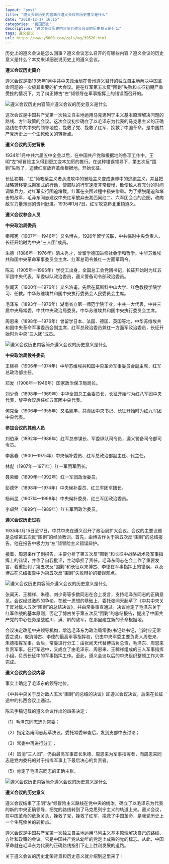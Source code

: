 ```yaml
---
layout: "post"
title: "遵义会议历史内容简介遵义会议的历史意义是什么"
date: "2018-12-17 16:15"
categories: "民国历史"
description: "遵义会议历史内容简介遵义会议的历史意义是什么"
tags: 遵义会议
url: https://www.y5000.com/zgls/mg/39520.html
---
```






历史上的遵义会议是怎么回事？遵义会议怎么召开的有哪些内容？遵义会议的历史意义是什么？本文来详细说说历史上的遵义会议。

 **遵义会议历史简介**

遵义会议是指1935年1月中共中央政治局在贵州遵义召开的独立自主地解决中国革命问题的一次极其重要的扩大会议。是在红军第五次反“围剿”失败和长征初期严重受挫的情况下，为了纠正博古“左”倾领导在军事指挥上的错误而召开的。

![遵义会议历史内容简介遵义会议的历史意义是什么](https://img.y5000.com/uploads/allimg/190102/c3fb132a4ceb0cbe1b648cd9200e33b2.jpg)

这次会议是中国共产党第一次独立自主地运用马克思列宁主义基本原理解决问题的路线、方针政策的会议。这次会议初步确立了以毛泽东为代表的马克思主义的正确路线在中共中央的领导地位，挽救了党、挽救了红军、挽救了中国革命，是中国共产党历史上一个生死攸关的转折点。

 **遵义会议的历史背景**

1934年1月中共六届五中全会以后，在中国共产党和根据地的各项工作中，王明“左”倾冒险主义得到更加变本加厉的推行。在这种错误领导下，第五次反“围剿”失败了，迫使红军放弃革命根据地，开始长征。

长征初期，“左”倾教条主义者从进攻中的冒险主义变成退却中的逃跑主义，并且把战略转移变成搬家式的行动，使部队的行军速度非常缓慢，致使敌人有充分的时间调集兵力，对红军实行围追堵截，红军在突围过程中损失惨重。为了摆脱尾追和堵击的敌军，毛泽东同志建议中央红军放弃去湘西同红二、六军团会合的企图，改向敌军力量薄弱的贵州挺进。1935年1月7日，红军攻克黔北重镇遵义。

 **遵义会议参会人员**

 **中央政治局委员**

秦邦宪（1907年—1946年）又名博古，1926年留学苏联，中共临时中央负责人，长征开始时为中央“三人团”成员。

朱德（1886年—1976年）清末秀才，曾留学德国进修社会学和哲学。中华苏维埃共和国中央革命军事委员会主席、红军总司令兼红一方面军司令。

陈云（1905年—1995年）学徒工出身，全国总工会党团书记，长征开始时为红五军团中央代表，军委纵队政治委员，遵义警备司令部政治委员。

张闻天（1900年—1976年）又名洛甫，先后在莫斯科中山大学、红色教授学院学习、任教。中华苏维埃共和国中央执行委员会人民委员会主席。

毛泽东（1893年—1976年）湖南省立第一师范学院毕业，中共一大代表，中共三届中央局常委，中共中央政治局委员，中华苏维埃共和国中央执行委员会主席。

周恩来（1898年—1976年）曾留学日本、法国、德国、英国等地，中华苏维埃共和国中央革命军事委员会副主席，红军总政治委员兼红一方面军政治委员，长征开始时为中央“三人团”成员。

![遵义会议历史内容简介遵义会议的历史意义是什么](https://img.y5000.com/uploads/allimg/190102/137a8abb13bb5f520ac33f495d146834.jpg)

 **中央政治局候补委员**

王稼祥（1906年—1974年）中华苏维埃共和国中央革命军事委员会副主席，红军总政治部主任。

邓发（1906年—1946年）国家政治保卫局局长。

刘少奇（1898年—1969年）中华全国总工会委员长，长征开始时为红八军团中央代表，黎平会议后任红五军团中央代表。

何克全（1906年—1955年）又名凯丰，共青团中央书记、长征开始时为红九军团中央代表。

 **参加会议的其他人员**

刘伯承（1892年—1986年）红军总参谋长、军委纵队司令员，遵义警备司令部司令员。

李富春（1900—1975年）中央候补委员、红军总政治部副主任、代主任。

林彪（1907年—1971年）红一军团军团长。

聂荣臻（1899年—1992年）红一军团政治委员。

彭德怀（1898年—1974年）中央候补委员、红三军团军团长。

杨尚昆（1907年—1998年）中央候补委员、红三军团政治委员。

李卓然（1899年—1989年）红五军团政治委员。

 **遵义会议历史过程**  

1935年1月15日至17日，中共中央在遵义召开了政治局扩大会议。会议的主要议题是总结第五次反“围剿”的经验教训。首先，由博古作关于第五次反“围剿”的总结报告，他在报告中极力为“左”倾冒险主义错误辩护。

接着，周恩来作了副报告，主要分析了第五次反“围剿”和长征中战略战术及军事指挥上的错误，并作了自我批评，主动承担了责任。毛泽东同志在会上作了重要发言，着重批判了第五次反“围剿”和长征以来博古、李德在军事指挥上的错误，以及博古在总结报告中为第五次反“围剿”失败辩护的错误观点。

![遵义会议历史内容简介遵义会议的历史意义是什么](https://img.y5000.com/uploads/allimg/190102/234d8735dccad258f6dae29f9af0362a.jpg)

张闻天、王稼祥、朱德、刘少奇等多数同志在会上发言，支持毛泽东同志的正确意见。会议经过激烈的争论，在统一思想的基础上，委托张闻天起草了《中共中央关于反对敌人五次“围剿”的总结决议》，并由常委审查通过。决议肯定了毛泽东关于红军作战的基本原则，否定了博古关于第五次反“围剿”的总结报告，提出了中国共产党的中心任务是战胜川、滇、黔的敌军，在那里建立新的革命根据地。

会议决定改组中央领导机构，增选毛泽东为政治局常委(书记处书记，当时应无常委之说)，取消博古、李德的最高军事指挥权，仍由中央军委主要负责人周恩来、朱德指挥军事。会后，常委进行分工：由张闻天代替博古负总责，毛泽东、周恩来负责军事。在行军途中，又成立了由毛泽东、周恩来、王稼祥组成的三人军事指挥小组，负责长征中的军事指挥工作。至此，遵义会议以后的中央组织整顿工作大体完成。

 **遵义会议的会议内容**

事实上确定了毛泽东的领导地位。

《中共中央关于反对敌人五次“围剿”的总结的决议》即遵义会议决议，后来在长征途中的扎西会议上通过。

陈云手稿记载的遵义会议作出的四条决定：

（1）毛泽东同志选为常委；

（2）指定洛甫同志起草决议，委托常委审查后，发到支部中去讨论；

（3）常委中再进行分工；

（4）取消“三人团”，仍由最高军事首长朱德、周恩来为军事指挥者，而周恩来同志是党内委托的对于指挥军事上下最后决心的负责者。

（5）肯定了毛泽东同志的正确主张。

![遵义会议历史内容简介遵义会议的历史意义是什么](https://img.y5000.com/uploads/allimg/190102/65ade8d6d3b7f02cc240fc95d75f72df.jpg)

 **遵义会议的历史意义**  

遵义会议结束了王明“左”倾冒险主义路线在党中央的统治，确立了以毛泽东为代表的新的中央正确领导，把党的路线转到了马克思列宁主义的轨道上来。遵义会议，在中国革命的危急关头，挽救了党，挽救了红军，挽救了中国革命，是我党历史上一个生死攸关的转折点。

遵义会议是中国共产党第一次独立自主地运用马列主义基本原理解决自己的路线、方针和政策的会议。它是中国共产党从幼年的党走上成熟的党的标志。从此，中国革命就在毛泽东为代表的正确路线指引下走上胜利发展的道路。

关于遵义会议的历史北荣背景和历史意义就介绍到这里来了！
